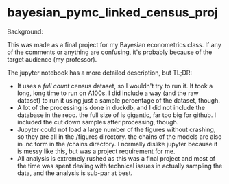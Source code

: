 # bayesian_pymc_linked_census_proj

Background: 

This was made as a final project for my Bayesian econometrics class. If any of the comments or anything are confusing, it's probably because of the target audience (my professor). 

The jupyter notebook has a more detailed description, but TL;DR: 

- It uses a _full count_ census dataset, so I wouldn't try to run it. It took a long, long time to run on A100s. I did include a way (and the raw dataset) to run it using just a sample percentage of the dataset, though. 
- A lot of the processing is done in duckdb, and I did not include the database in the repo. the full size of is gigantic, far too big for github. I included the cut down samples after processing, though. 
- Jupyter could not load a large number of the figures without crashing, so they are all in the /figures directory. the chains of the models are also in .nc form in the /chains directory. I normally dislike jupyter because it is messy like this, but was a project requirement for me. 
- All analysis is extremely rushed as this was a final project and most of the time was spent dealing with technical issues in actually sampling the data, and the analysis is sub-par at best.
